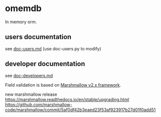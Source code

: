 # omemdb

In memory orm.

## users documentation

see [doc-users.md](doc/doc-users.md) (use doc-users.py to modify)

## developer documentation

see [doc-developers.md](doc/doc-developers.md)

Field validation is based on [Marshmallow v2.x framework](https://marshmallow.readthedocs.io/en/2.x-line/).

new marshmallow release https://marshmallow.readthedocs.io/en/stable/upgrading.html
https://github.com/marshmallow-code/marshmallow/commit/5af0df42b3eaed23f53af923917b27d01f0add51
